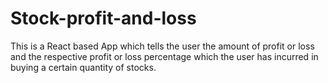 # Stock-profit-and-loss
This is a React based App which tells the user the amount of profit or loss and the respective profit or loss percentage which the user has incurred in buying a certain quantity of stocks.
